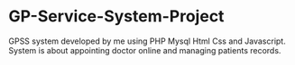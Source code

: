 # GP-Service-System-Project
GPSS system developed by me using PHP Mysql Html Css and Javascript. System is about appointing doctor online and managing patients records.

